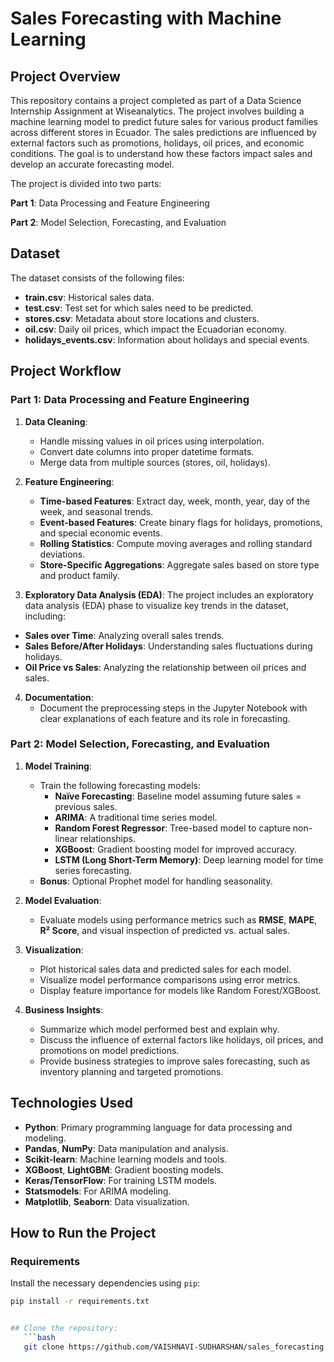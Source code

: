 # Sales Forecasting with Machine Learning

## Project Overview
This repository contains a project completed as part of a Data Science Internship Assignment at Wiseanalytics. The project involves building a machine learning model to predict future sales for various product families across different stores in Ecuador. The sales predictions are influenced by external factors such as promotions, holidays, oil prices, and economic conditions. The goal is to understand how these factors impact sales and develop an accurate forecasting model.

The project is divided into two parts:

**Part 1**: Data Processing and Feature Engineering

**Part 2**: Model Selection, Forecasting, and Evaluation

## Dataset

The dataset consists of the following files:

- **train.csv**: Historical sales data.
- **test.csv**: Test set for which sales need to be predicted.
- **stores.csv**: Metadata about store locations and clusters.
- **oil.csv**: Daily oil prices, which impact the Ecuadorian economy.
- **holidays_events.csv**: Information about holidays and special events.

## Project Workflow

### Part 1: Data Processing and Feature Engineering 
1. **Data Cleaning**:
   - Handle missing values in oil prices using interpolation.
   - Convert date columns into proper datetime formats.
   - Merge data from multiple sources (stores, oil, holidays).

2. **Feature Engineering**:
   - **Time-based Features**: Extract day, week, month, year, day of the week, and seasonal trends.
   - **Event-based Features**: Create binary flags for holidays, promotions, and special economic events.
   - **Rolling Statistics**: Compute moving averages and rolling standard deviations.
   - **Store-Specific Aggregations**: Aggregate sales based on store type and product family.

3. **Exploratory Data Analysis (EDA)**:
   The project includes an exploratory data analysis (EDA) phase to visualize key trends in the dataset, including:

- **Sales over Time**: Analyzing overall sales trends.
- **Sales Before/After Holidays**: Understanding sales fluctuations during holidays.
- **Oil Price vs Sales**: Analyzing the relationship between oil prices and sales.

4. **Documentation**:
   - Document the preprocessing steps in the Jupyter Notebook with clear explanations of each feature and its role in forecasting.

### Part 2: Model Selection, Forecasting, and Evaluation 

1. **Model Training**:
   - Train the following forecasting models:
     - **Naïve Forecasting**: Baseline model assuming future sales = previous sales.
     - **ARIMA**: A traditional time series model.
     - **Random Forest Regressor**: Tree-based model to capture non-linear relationships.
     - **XGBoost**: Gradient boosting model for improved accuracy.
     - **LSTM (Long Short-Term Memory)**: Deep learning model for time series forecasting.
   - **Bonus**: Optional Prophet model for handling seasonality.

2. **Model Evaluation**:
   - Evaluate models using performance metrics such as **RMSE**, **MAPE**, **R² Score**, and visual inspection of predicted vs. actual sales.

3. **Visualization**:
   - Plot historical sales data and predicted sales for each model.
   - Visualize model performance comparisons using error metrics.
   - Display feature importance for models like Random Forest/XGBoost.

4. **Business Insights**:
   - Summarize which model performed best and explain why.
   - Discuss the influence of external factors like holidays, oil prices, and promotions on model predictions.
   - Provide business strategies to improve sales forecasting, such as inventory planning and targeted promotions.

## Technologies Used

- **Python**: Primary programming language for data processing and modeling.
- **Pandas**, **NumPy**: Data manipulation and analysis.
- **Scikit-learn**: Machine learning models and tools.
- **XGBoost**, **LightGBM**: Gradient boosting models.
- **Keras/TensorFlow**: For training LSTM models.
- **Statsmodels**: For ARIMA modeling.
- **Matplotlib**, **Seaborn**: Data visualization.

## How to Run the Project

### Requirements

Install the necessary dependencies using `pip`:

```bash
pip install -r requirements.txt


## Clone the repository:
   ```bash
   git clone https://github.com/VAISHNAVI-SUDHARSHAN/sales_forecasting.git

